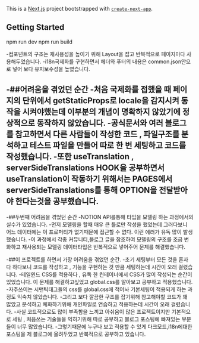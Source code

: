 This is a [Next.js](https://nextjs.org/) project bootstrapped with [`create-next-app`](https://github.com/vercel/next.js/tree/canary/packages/create-next-app).

## Getting Started

npm run dev
npm run build 
 
 
 -컴포넌트의 구조는 재사용성을 높이기 위해 Layout을 잡고 반복적으로 페이지마다 사용해두었습니다.
 -i18n국제화를 구현하면서 헤더와 푸터의 내용은 common.json안으로 넣어 보다 유지보수성을 높였습니다.
 
 -##어려움을 겪었던 순간 
 -처음 국제화를 접했을 때 페이지의 단위에서 getStaticProps로 locale을 감지시켜 동작을 시켜야했는데 이부분의 개념이 명확하지 않았기에 정상적으로 동작하지 않았습니다.
 -공식문서와 여러 블로그를 참고하면서 다른 사람들이 작성한 코드 , 파일구조를 분석하고 테스트 파일을 만들어 따로 한 번 세팅하고 코드를 작성했습니다.
 -또한 useTranslation , serverSideTranslations HOOK을 공부하면서 useTranslation이 작동하기 위해서는 PAGES에서  serverSideTranslations를 통해 OPTION을 전달받아야 한다는것을 공부했습니다.
 - 
 -##두번째 어려움을 겪었던 순간 
 -NOTION API를통해 타입을 모델링 하는 과정에서의 실수가 있었습니다.
 -먼저 모델링을 할때 매우 큰 틀로만 작성을 했었는데 그러다보니 어느 데이터에는 이 프로퍼티가 없기때문에 접근할 수 없다. 이런 에러가 유독 많이 발생했습니다.
 -이 과정에서 각종 커뮤니티,블로그 글을 참조하여 모델링의 구조를 조금 변화하고 재사용되는 모델링 데이터타입은 반복적으로 넣어주어 문제를 해결했습니다.
 
 -##이 프로젝트를 하면서 가장 어려움을 겪었던 순간.
 -초기 세팅부터 모든 것을 혼자 다 하다보니 코드를 작성하고 , 기능을 구현하는 것 만큼 세팅하는데 시간이 오래 걸렸습니다.
 -테일윈드 CSS를 적용하다 , 유독 한 컨테이너에서 CSS가 많이 작성되는 순간이 있었습니다. 이 문제를 해결하고싶었고 global.css를 알아보고 공부하고 적용했습니다. 
 -자주쓰이는 시맨틱태그들의 css를 global.css에 적어놔 기본세팅이 적용되게 하는 과정도 익숙치 않았습니다.
 -그리고 보다 깔끔한 구조를 잡기위해 참고해야할 코드가 꽤 많았고 분석하고 체화하기위해 개인파일로 연습하고 적용하는데 시간이 오래 걸렸습니다.
 -사실 코드적으로도 많이 부족함을 느끼고 아쉬움이 많은 프로젝트이지만 기본적으로 세팅 , 처음쓰는 기술들을 익히기위해 따로 공부하고 블로그 포스팅에 빠져있는 부분들이 너무 많았습니다.
 -그렇기때문에 누구나 보고 적용할 수 있게 다크모드,i18n에대한 포스팅을 제 블로그에 올려두었고 반복적으로 공부하고 있습니다.
 
 

